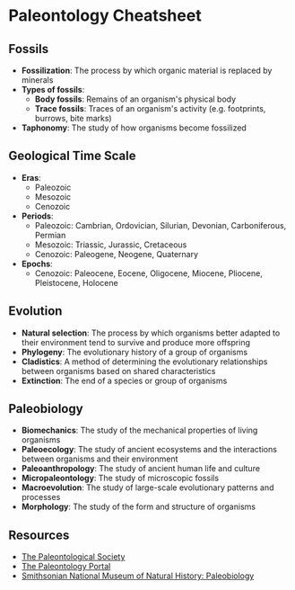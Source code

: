 # Paleontology Cheatsheet

## Fossils
- **Fossilization**: The process by which organic material is replaced by minerals
- **Types of fossils**: 
    - **Body fossils**: Remains of an organism's physical body
    - **Trace fossils**: Traces of an organism's activity (e.g. footprints, burrows, bite marks)
- **Taphonomy**: The study of how organisms become fossilized

## Geological Time Scale
- **Eras**: 
    - Paleozoic
    - Mesozoic
    - Cenozoic
- **Periods**:
    - Paleozoic: Cambrian, Ordovician, Silurian, Devonian, Carboniferous, Permian
    - Mesozoic: Triassic, Jurassic, Cretaceous
    - Cenozoic: Paleogene, Neogene, Quaternary
- **Epochs**:
    - Cenozoic: Paleocene, Eocene, Oligocene, Miocene, Pliocene, Pleistocene, Holocene

## Evolution
- **Natural selection**: The process by which organisms better adapted to their environment tend to survive and produce more offspring
- **Phylogeny**: The evolutionary history of a group of organisms
- **Cladistics**: A method of determining the evolutionary relationships between organisms based on shared characteristics
- **Extinction**: The end of a species or group of organisms

## Paleobiology
- **Biomechanics**: The study of the mechanical properties of living organisms
- **Paleoecology**: The study of ancient ecosystems and the interactions between organisms and their environment
- **Paleoanthropology**: The study of ancient human life and culture
- **Micropaleontology**: The study of microscopic fossils
- **Macroevolution**: The study of large-scale evolutionary patterns and processes
- **Morphology**: The study of the form and structure of organisms

## Resources
- [The Paleontological Society](https://www.paleosoc.org/)
- [The Paleontology Portal](https://www.paleoportal.org/)
- [Smithsonian National Museum of Natural History: Paleobiology](https://naturalhistory.si.edu/research/paleobiology)
